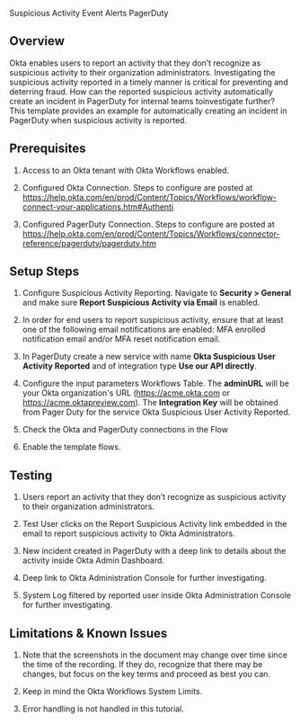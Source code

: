 
Suspicious Activity Event Alerts PagerDuty

## Overview

Okta enables users to report an activity that they don’t recognize as
suspicious activity to their organization administrators. Investigating
the suspicious activity reported in a timely manner is critical for
preventing and deterring fraud. How can the reported suspicious activity automatically create an incident in PagerDuty for internal teams toinvestigate further? This template provides an example for automatically creating an incident in PagerDuty when suspicious activity is reported.

## Prerequisites

1. Access to an Okta tenant with Okta Workflows enabled.

2. Configured Okta Connection. Steps to configure are posted at <a  href="https://www.google.com/url?q=https://help.okta.com/en/prod/Content/Topics/Workflows/workflow-connect-your-applications.htm%23Authenti&amp;sa=D&amp;source=editors&amp;ust=1638150140707000&amp;usg=AOvVaw39eOaxdDdIdFOjp5SxD95V"  class="c10">https://help.okta.com/en/prod/Content/Topics/Workflows/workflow-connect-your-applications.htm#Authenti</a>

3. Configured PagerDuty Connection. Steps to configure are posted at <a  href="https://www.google.com/url?q=https://help.okta.com/en/prod/Content/Topics/Workflows/connector-reference/pagerduty/pagerduty.htm&amp;sa=D&amp;source=editors&amp;ust=1638150140708000&amp;usg=AOvVaw3JBwcqxolqs8QAgMqwyH9o"  class="c10">https://help.okta.com/en/prod/Content/Topics/Workflows/connector-reference/pagerduty/pagerduty.htm</a>

## Setup Steps

1. Configure Suspicious Activity Reporting. Navigate to **Security > General** and make sure **Report Suspicious Activity via Email** is enabled.

2. In order for end users to report suspicious activity, ensure that at
least one of the following email notifications are enabled: MFA enrolled notification email and/or MFA reset notification email.

3. In PagerDuty create a new service with name **Okta Suspicious User Activity Reported** and of integration type **Use our API directly**.

4. Configure the input parameters Workflows Table. The **adminURL** will be your Okta organization's URL (https://acme.okta.com or https://acme.oktapreview.com). The **Integration Key** will be obtained from Pager Duty for the service Okta Suspicious User Activity Reported.

5. Check the Okta and PagerDuty connections in the Flow

6. Enable the template flows.

## Testing
1. Users report an activity that they don’t recognize as suspicious activity to their organization administrators.

2. Test User clicks on the Report Suspicious Activity link embedded in the email to report suspicious activity to Okta Administrators.

3. New incident created in PagerDuty with a deep link to details about the activity inside Okta Admin Dashboard.

4. Deep link to Okta Administration Console for further investigating.

5. System Log filtered by reported user inside Okta Administration Console for further investigating.

## Limitations & Known Issues

1. Note that the screenshots in the document may change over time since the time of the recording. If they do, recognize that there may be changes, but focus on the key terms and proceed as best you can.

2. Keep in mind the Okta Workflows System Limits.

3. Error handling is not handled in this tutorial.